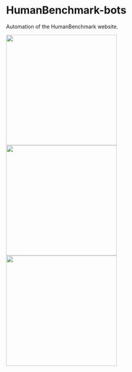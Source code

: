 # HumanBenchmark-bots
Automation of the HumanBenchmark website.

<img src="https://user-images.githubusercontent.com/75546186/189984720-4e6d88e1-e592-4ae7-b748-3f05443baec9.png" width="300"> <img src="https://user-images.githubusercontent.com/75546186/189987759-f6d0e9e6-dca3-46e7-92ef-2ad56be307d3.png" width="300"> <img src="https://user-images.githubusercontent.com/75546186/189997813-0d567fec-d242-4d18-9245-b089a2502142.png" width="300">


